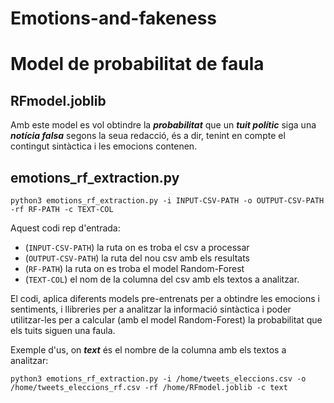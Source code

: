 # Emotions-and-fakeness

# Model de probabilitat de faula

## RFmodel.joblib
Amb este model es vol obtindre la ***probabilitat*** que un ***tuit polític*** siga una ***notícia falsa*** segons la seua redacció, és a dir, tenint en compte el contingut sintàctica i les emocions contenen.

## emotions_rf_extraction.py
```
python3 emotions_rf_extraction.py -i INPUT-CSV-PATH -o OUTPUT-CSV-PATH -rf RF-PATH -c TEXT-COL
```

Aquest codi rep d'entrada:
- (`INPUT-CSV-PATH`) la ruta on es troba el csv a processar
- (`OUTPUT-CSV-PATH`) la ruta del nou csv amb els resultats
- (`RF-PATH`) la ruta on es troba el model Random-Forest
- (`TEXT-COL`) el nom de la columna del csv amb els textos a analitzar.

El codi, aplica diferents models pre-entrenats per a obtindre les emocions i sentiments, i llibreries per a analitzar la informació sintàctica i poder utilitzar-les per a calcular (amb el model Random-Forest) la probabilitat que els tuits siguen una faula.

Exemple d'us, on ***text*** és el nombre de la columna amb els textos a analitzar:
```
python3 emotions_rf_extraction.py -i /home/tweets_eleccions.csv -o /home/tweets_eleccions_rf.csv -rf /home/RFmodel.joblib -c text
```

